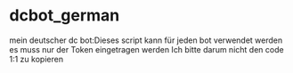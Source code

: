 # dcbot_german
mein deutscher dc bot:Dieses script kann für jeden bot verwendet werden es muss nur der Token eingetragen werden
Ich bitte darum nicht den code 1:1 zu kopieren

